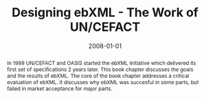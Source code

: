 ---
abstract: In 1999 UN/CEFACT and OASIS started the ebXML Initiative which delivered
  its first set of specifications 2 years later. This book chapter discusses the goals
  and the results of ebXML. The core of the book chapter addresses a critical evaluation
  of ebXML. It discusses why ebXML was succesful in some parts, but failed in market
  acceptance for major parts.
authors:
- Klaus-Dieter Naujok
- Christian Huemer
date: '2008-01-01'
featured: false
links:
- name: Publik
  url: https://publik.tuwien.ac.at/showentry.php?ID=141742&lang=2
publication: 'in: "Ontologies-Based Business Integration", Springer, Heidelberg, 2008,
  (eingeladen), ISBN: 978-3-540-75229-5, S. 79 - 93'
publication_types:
- '6'
publishDate: '2008-01-01'
title: Designing ebXML - The Work of UN/CEFACT
url_pdf: ''
---